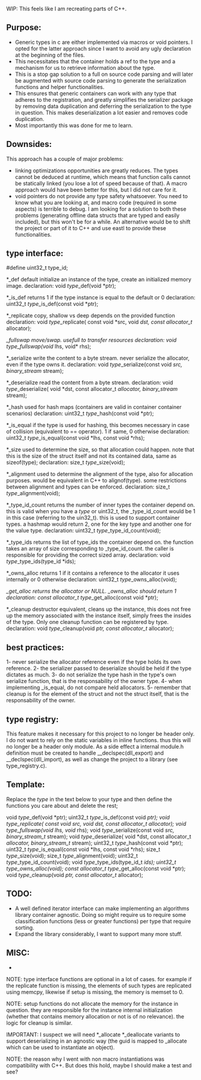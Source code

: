 WIP: This feels like I am recreating parts of C++.

Purpose:
--------
- Generic types in c are either implemented via macros or void pointers. I opted 
for the latter approach since I want to avoid any ugly declaration at the 
beginning of the files. 
- This necessitates that the container holds a ref to the type and a mechanism 
for us to retrieve information about the type. 
- This is a stop gap solution to a full on source code parsing and will later be
augmented with source code parsing to generate the serialization functions and 
helper functionalities.
- This ensures that generic containers can work with any type that adheres to 
the registration, and greatly simplifies the serializer package by removing data
duplication and deferring the serialization to the type in question. This makes
deserialization a lot easier and removes code duplication.
- Most importantly this was done for me to learn.

Downsides:
----------
This approach has a couple of major problems:
  - linking optimizations opportunities are greatly reduces. The types cannot be
  deduced at runtime, which means that function calls cannot be statically 
  linked (you lose a lot of speed because of that). A macro approach would have
  been better for this, but I did not care for it.
  - void pointers do not provide any type safety whatsoever. You need to know
  what you are looking at, and macro code (required in some aspects) is terrible
  to debug.
I am looking for a solution to both these problems (generating offline data
structs that are typed and easily included), but this won't be for a while. An
alternative would be to shift the project or part of it to C++ and use eastl to
provide these functionalities.

type interface:
---------------
#define uint32_t type_id;

*_def           default initialize an instance of the type, create an 
                initialized memory image.
  declaration:
    void  $type$_def(void *ptr);

*_is_def        returns 1 if the type instance is equal to the default or 0
  declaration:
    uint32_t  $type$_is_def(const void *ptr);

*_replicate     copy, shallow vs deep depends on the provided function
  declaration:
    void  $type$_replicate(
      const void *src, void *dst, const allocator_t* allocator);

*_fullswap      move/swap. usefull to transfer resources
  declaration:
    void  $type$_fullswap(void* lhs, void* rhs);

*_serialize     write the content to a byte stream. never serialize the
                allocator, even if the type owns it.
  declaration:
    void  $type$_serialize(const void *src, binary_stream* stream);

*_deserialize   read the content from a byte stream.
  declaration:
    void  $type$_deserialize(
      void *dst, const allocator_t *allocator, binary_stream* stream);

*_hash          used for hash maps (containers are valid in container container
                scenarios)
  declaration:
    uint32_t  $type$_hash(const void *ptr);

*_is_equal      if the type is used for hashing, this becomes necessary in case
                of collision (equivalent to == operator). 1 if same, 0 otherwise
  declaration:
    uint32_t $type$_is_equal(const void *lhs, const void *rhs);

*_size          used to determine the size, so that allocation could happen.
                note that this is the size of the struct itself and not its 
                contained data, same as sizeof(type);
  declaration:
    size_t  $type$_size(void);

*_alignment     used to determine the alignment of the type, also for allocation
                purposes. would be equivalent in C++ to alignof(type). some
                restrictions between alignment and types can be enforced.
  declaration:
    size_t  $type$_alignment(void);

*_type_id_count returns the number of inner types the container depend on. this 
                is valid when you have a  $type$ or uint32_t, the _type_id_count
                would be 1 in this case (referring to the uin32_t). this is used
                to support container types. a hashmap would return 2, one for
                the key type and another one for the value type.
  declaration:
    uint32_t  $type$_type_id_count(void);

*_type_ids      returns the list of type_ids the container depend on. the 
                function takes an array of size corresponding to _type_id_count.
                the caller is responsible for providing the correct sized array.
  declaration:
    void  $type$_type_ids(type_id *ids);

*_owns_alloc    returns 1 if it contains a reference to the allocator it uses
                internally or 0 otherwise
  declaration:
    uint32_t  $type$_owns_alloc(void);

*_get_alloc     returns the allocator or NULL. _owns_alloc should return 1
  declaration:
    const allocator_t* $type$_get_alloc(const void *ptr);

*_cleanup       destructor equivalent, cleans up the instance, this does not 
                free up the memory associated with the instance itself, simply
                frees the insides of the type. Only one cleanup function can be
                registered by type.
  declaration:
    void  $type$_cleanup(void *ptr, const allocator_t* allocator);

best practices:
---------------
1- never serialize the allocator reference even if the type holds its own 
reference.
2- the serializer passed to deserialize should be held if the type dictates as 
much.
3- do not serialize the type hash in the type's own serialize function, that is 
the responsability of the owner type.
4- when implementing _is_equal, do not compare held allocators.
5- remember that cleanup is for the element of the struct and not the struct 
itself, that is the responsability of the owner.

type registry:
--------------
This feature makes it necessary for this project to no longer be header only. I
do not want to rely on the static variables in inline functions. thus this will
no longer be a header only module.
As a side effect a internal module.h definition must be created to handle 
__declspec(dll_export) and __declspec(dll_import), as well as change the project
to a library (see type_registry.c).

Template:
---------
Replace the $type$ in the text below to your type and then define the functions
you care about and delete the rest;

  void $type$_def(void *ptr);
  uint32_t $type$_is_def(const void *ptr);
  void $type$_replicate(
    const void *src, void *dst, const allocator_t* allocator);
  void $type$_fullswap(void* lhs, void* rhs);
  void $type$_serialize(const void *src, binary_stream_t* stream);
  void $type$_deserialize(
    void *dst, const allocator_t *allocator, binary_stream_t* stream);
  uint32_t $type$_hash(const void *ptr);
  uint32_t $type$_is_equal(const void *lhs, const void *rhs);
  size_t $type$_size(void);
  size_t $type$_alignment(void);
  uint32_t $type$_type_id_count(void);
  void $type$_type_ids(type_id_t *ids);
  uint32_t $type$_owns_alloc(void);
  const allocator_t* $type$_get_alloc(const void *ptr);
  void $type$_cleanup(void *ptr, const allocator_t* allocator);

TODO:
-----
- A well defined iterator interface can make implementing an algorithms library
container agnostic. Doing so might require us to require some classification 
functions (less or greater functions) per type that require sorting.
- Expand the library considerably, I want to support many more stuff.

MISC:
-----
- 


NOTE: type interface functions are optional in a lot of cases. for example if
the replicate function is missing, the elements of such types are replicated
using memcpy, likewise if setup is missing, the memory is memset to 0.

NOTE: setup functions do not allocate the memory for the instance in question.
they are responsible for the instance internal initialization (whether that
contains memory allocation or not is of no relevance). the logic for cleanup is
similar.

IMPORTANT: 
I suspect we will need *_allocate *_deallocate variants to support deserializing
in an agnostic way (the guid is mapped to _allocate which can be used to 
instantiate an object).

NOTE: the reason why I went with non macro instantiations was compatibility with
C++. But does this hold, maybe I should make a test and see?

